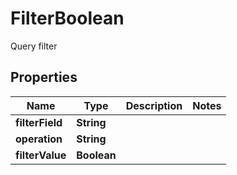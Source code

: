 

# FilterBoolean

Query filter

## Properties

| Name | Type | Description | Notes |
|------------ | ------------- | ------------- | -------------|
|**filterField** | **String** |  |  |
|**operation** | **String** |  |  |
|**filterValue** | **Boolean** |  |  |



